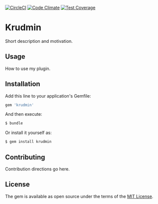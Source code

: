 [![CircleCI](https://img.shields.io/circleci/project/markmercedes/krudmin.svg)](https://circleci.com/gh/markmercedes/krudmin/tree/master)
[![Code Climate](https://codeclimate.com/github/markmercedes/krudmin/badges/gpa.svg)](https://codeclimate.com/github/markmercedes/krudmin)
[![Test Coverage](https://d3s6mut3hikguw.cloudfront.net/github/markmercedes/krudmin/badges/coverage.svg)](http://codeclimate.com/github/markmercedes/krudmin/badges/)

# Krudmin
Short description and motivation.

## Usage
How to use my plugin.

## Installation
Add this line to your application's Gemfile:

```ruby
gem 'krudmin'
```

And then execute:
```bash
$ bundle
```

Or install it yourself as:
```bash
$ gem install krudmin
```

## Contributing
Contribution directions go here.

## License
The gem is available as open source under the terms of the [MIT License](http://opensource.org/licenses/MIT).
